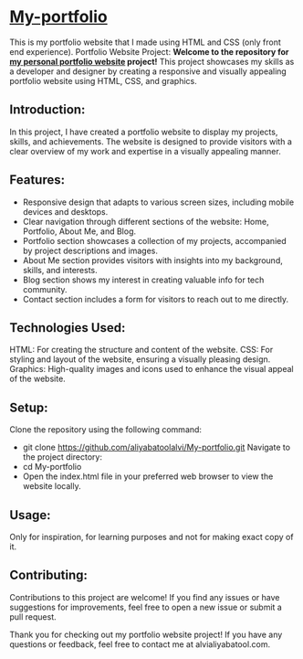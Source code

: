 # [My-portfolio](https://aliyabatoolalvi.github.io/My-portfolio/)
This is my portfolio website that I made using HTML and CSS (only front end experience).
Portfolio Website Project:
**Welcome to the repository for [my personal portfolio website](https://aliyabatoolalvi.github.io/My-portfolio/) project!** This project showcases my skills as a developer and designer by creating a responsive and visually appealing portfolio website using HTML, CSS, and graphics.

## Introduction:  
In this project, I have created a portfolio website to display my projects, skills, and achievements. The website is designed to provide visitors with a clear overview of my work and expertise in a visually appealing manner.

## Features:  
* Responsive design that adapts to various screen sizes, including mobile devices and desktops.
* Clear navigation through different sections of the website: Home, Portfolio, About Me, and Blog.
* Portfolio section showcases a collection of my projects, accompanied by project descriptions and images.
* About Me section provides visitors with insights into my background, skills, and interests.
* Blog section shows my interest in creating valuable info for tech community.
* Contact section includes a form for visitors to reach out to me directly.

## Technologies Used:  
HTML: For creating the structure and content of the website.
CSS: For styling and layout of the website, ensuring a visually pleasing design.
Graphics: High-quality images and icons used to enhance the visual appeal of the website.

## Setup:  
Clone the repository using the following command:
- git clone https://github.com/aliyabatoolalvi/My-portfolio.git
Navigate to the project directory:
- cd My-portfolio
- Open the index.html file in your preferred web browser to view the website locally.

## Usage:  
Only for inspiration, for learning purposes and not for making exact copy of it. 

## Contributing:  
Contributions to this project are welcome! If you find any issues or have suggestions for improvements, feel free to open a new issue or submit a pull request.

Thank you for checking out my portfolio website project! If you have any questions or feedback, feel free to contact me at alvialiyabatool.com.
